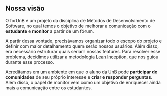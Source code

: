 ## Nossa visão

O forUnB é um projeto da disciplina de Métodos de Desenvolvimento de Software, no qual temos o objetivo de melhorar a comunicação com o **estudante** e **monitor** a partir de um fórum.

A partir dessa vontade, precisávamos organizar todo o escopo do projeto e definir com maior detalhamento quem serão nossos usuários. Além disso, era necessário estruturar quais seriam nossas features. Para resolver esse problema, decidimos utilizar a metodologia [Lean Inception](/lean_inception/lean_inception), que nos guiou durante esse processo.

Acreditamos em um ambiente em que o aluno da UnB pode **participar de comunidades** de seu próprio interesse e **criar e responder perguntas**. Além disso, o papel de monitor vem como um objetivo de enriquecer ainda mais a comunicação entre os estudantes.
